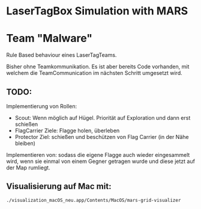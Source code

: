 # LaserTagBox Simulation with MARS
# Team "Malware"

Rule Based behaviour eines LaserTagTeams. 

Bisher ohne Teamkommunikation. 
Es ist aber bereits Code vorhanden, mit welchem die TeamCommunication im nächsten Schritt umgesetzt wird.


## TODO:
Implementierung von Rollen:
- Scout:
  Wenn möglich auf Hügel. Priorität auf Exploration und dann erst schießen
- FlagCarrier
    Ziele: Flagge holen, überleben
- Protector
  Ziel: schießen und beschützen von Flag Carrier (in der Nähe bleiben)

Implementieren von: sodass die eigene Flagge auch wieder eingesammelt wird, 
wenn sie einmal von einem Gegner getragen wurde und diese jetzt auf der Map rumliegt.

## Visualisierung auf Mac mit:
    ./visualization_macOS_neu.app/Contents/MacOS/mars-grid-visualizer